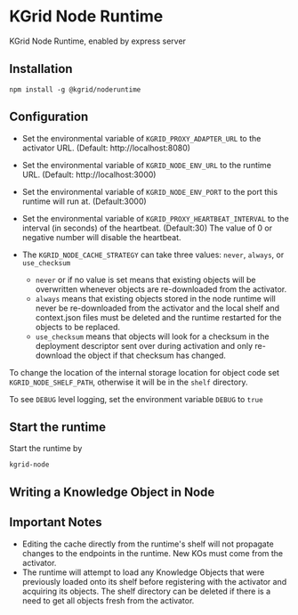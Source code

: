 # KGrid Node Runtime

KGrid Node Runtime, enabled by express server

## Installation

```
npm install -g @kgrid/noderuntime

```

## Configuration

- Set the environmental variable of `KGRID_PROXY_ADAPTER_URL` to the activator URL.
(Default: http://localhost:8080)

- Set the environmental variable of `KGRID_NODE_ENV_URL` to the runtime URL.
(Default: http://localhost:3000)

- Set the environmental variable of `KGRID_NODE_ENV_PORT` to the port this runtime will run at.
(Default:3000)

- Set the environmental variable of `KGRID_PROXY_HEARTBEAT_INTERVAL` to the interval (in seconds) of the heartbeat.
(Default:30) The value of 0 or negative number will disable the heartbeat.

- The `KGRID_NODE_CACHE_STRATEGY` can take three values: `never`, `always`, or `use_checksum`

    - `never` or if no value is set means that existing objects will be overwritten whenever objects are re-downloaded from the activator.
    - `always` means that existing objects stored in the node runtime will never be re-downloaded from the activator and the local shelf and context.json files must be deleted and the runtime restarted for the objects to be replaced.
    - `use_checksum` means that objects will look for a checksum in the deployment descriptor sent over during activation and only re-download the object if that checksum has changed.

To change the location of the internal storage location for object code set `KGRID_NODE_SHELF_PATH`, otherwise it will be in the `shelf` directory.

To see `DEBUG` level logging, set the environment variable `DEBUG` to `true`
## Start the runtime

Start the runtime by
```
kgrid-node
```

## Writing a Knowledge Object in Node


## Important Notes
- Editing the cache directly from the runtime's shelf will
not propagate changes to the endpoints in the runtime. New
KOs must come from the activator.
- The runtime will attempt to load any Knowledge Objects that
were previously loaded onto its shelf before registering with
the activator and acquiring its objects. The shelf directory can
be deleted if there is a need to get all objects fresh from the activator.
